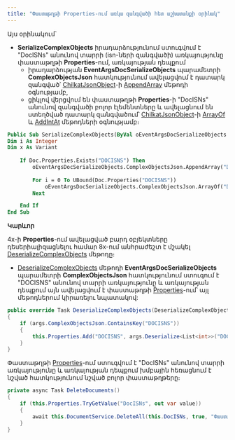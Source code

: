 ```yaml
---
title: "Փաստաթղթի Properties-ում առկա զանգվածի հետ աշխատանքի օրինակ" 
---
```


Այս օրինակում`
* **SerializeComplexObjects** իրադարձությունում ստուգվում է "DocISNs" անունով տարրի (isn-ների զանգվածի) առկայությունը փաստաթղթի **Properties**-ում, առկայության դեպքում
	* իրադարձության **EventArgsDocSerializeObjects** պարամետրի **ComplexObjectsJson** հատկությունում ավելացվում է դատարկ զանգված՝ [ChilkatJsonObject](https://www.chilkatsoft.com/refdoc/goLang_JsonObject_Ref.html)-ի [AppendArray](https://www.chilkatsoft.com/refdoc/goLang_JsonObject_Ref.html#AppendArray) մեթոդի օգնությամբ,
	* ցիկլով վերցվում են փաստաթղթի **Properties**-ի "DocISNs" անունով զանգվածի բոլոր էլեմենտները և ավելացնում են ստեղծված դատարկ զանգվածում՝ [ChilkatJsonObject](https://www.chilkatsoft.com/refdoc/goLang_JsonObject_Ref.html)-ի [ArrayOf](https://www.chilkatsoft.com/refdoc/goLang_JsonObject_Ref.html#ArrayOf) և [AddIntAt](https://www.chilkatsoft.com/refdoc/goLang_JsonObject_Ref.html#AddIntAt) մեթոդների օգնությամբ։ 

```vb
Public Sub SerializeComplexObjects(ByVal oEventArgsDocSerializeObjects As EventArgsDocSerializeObjects)
Dim i As Integer
Dim x As Variant
 
    If Doc.Properties.Exists("DOCISNS") Then
        oEventArgsDocSerializeObjects.ComplexObjectsJson.AppendArray("DOCISNS")
 
        For i = 0 To UBound(Doc.Properties("DOCISNS"))
            oEventArgsDocSerializeObjects.ComplexObjectsJson.ArrayOf("DOCISNS").AddIntAt(i, Doc.Properties("DOCISNS")(i))
        Next

    End If
End Sub
```

**Կարևոր**

4x-ի **Properties**-ում ավելացված բարդ օբյեկտները դեսերիալիզացնելու համար 8x-ում անհրաժեշտ է մշակել [DeserializeComplexObjects](../definitions/document/DeserializeComplexObjects.md) մեթոդը։

* [DeserializeComplexObjects](../definitions/document/DeserializeComplexObjects.md) մեթոդի **EventArgsDocSerializeObjects** պարամետրի **ComplexObjectsJson** հատկությունում ստուգում է "DOCISNS" անունով տարրի առկայությունը և առկայության դեպքում այն ավելացվում է փաստաթղթի [Properties](../definitions/document/Properties.md)-ում՝ այլ մեթոդներում կիրառելու նպատակով:

```c#
public override Task DeserializeComplexObjects(DeserializeComplexObjectsEventArgs args)
{
    if (args.ComplexObjectsJson.ContainsKey("DOCISNS"))
    {
        this.Properties.Add("DOCISNS", args.Deserialize<List<int>>("DOCISNS"));
    }
}
```

Փաստաթղթի [Properties](../definitions/document/Properties.md)-ում ստուգվում է "DocISNs" անունով տարրի առկայությունը և առկայության դեպքում խմբային հեռացնում է նշված հատկությունում նշված բոլոր փաստաթղթերը։

```c#
private async Task DeleteDocuments()
{
    if (this.Properties.TryGetValue("DocISNs", out var value))
    {
	    await this.DocumentService.DeleteAll(this.DocISNs, true, "Փաստաթղթերի խմբային հեռացում");
    }
}
```